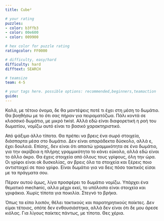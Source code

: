 ```yaml
---
title: Cube²

# your rating
puzzles:
- color: b3ffb3
- color: 00e600
- color: 009900

# hex color for puzzle rating
ratingcolor: FF0000

# difficulty, easy/hard
difficulty: hard
difftext: SEARCH

# teamsize
team: 4-5

# your tags here. possible options: recommended,beginners,teamaction
guide:
---
```


Καλά, με τέτοιο όνομα, δε θα μαντέψεις ποτέ τι έχει στη μέση το δωμάτιο. Θα βοηθήσω με το ότι σας πήραν για πειραματόζωα.
Πάλι κοντά σε κλασσικό δωμάτιο, με μικρό twist. Αλλά εδώ είναι διαφορετική η ροή του δωματίου, νομίζω αυτό είναι το βασικό χαρακτηριστικό.

Από ψάξιμο άλλο τίποτα. Θα πρέπει να βρεις ένα σωρό στοιχεία, διάσπαρτα μέσα στο δωμάτιο. Δεν είναι απαράδεκτα δύσκολο, αλλά ε, έχει δουλειά. Επίσης, δεν είναι ότι απαιτώ γραμμικότητα σε ένα δωμάτιο, για την ακρίβεια η πλήρης γραμμικότητα το κάνει εύκολο, αλλά εδώ είναι το άλλο άκρο. Θα έχεις στοιχεία από όλους τους γρίφους, όλη την ώρα.
Οι γρίφοι είναι ok δυσκολίας, αν βρεις όλα τα στοιχεία και ξέρεις ποιο αντιστοιχεί σε ποιο γρίφο. Είναι δωμάτιο για να δεις πόσο τακτικός είσαι με τα πράγματα σου.

Πέραν αυτού όμως, λίγα προσφέρει το δωμάτιο νομίζω. Υπάρχει ένα θεματικό mechanic, αλλα μέχρι εκεί, το υπόλοιπο είναι στοιχεία και γριφάκια. Χωρίς τίποτα για ποικιλία. Στεγνό το βρήκα.

Όπως τα είπα λοιπόν, θέλει τακτικούς και παρατηρητικούς παίκτες. Δεν είμαι τέτοιος, οπότε δεν ενθουσιάστηκα, αλλά δεν είναι ότι δε μου άρεσε κιόλας. Για λίγους παίκτες πάντως, με τίποτα. Θες χέρια.
